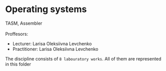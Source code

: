 # Operating systems

TASM, Assembler <br><br>
Proffesors:
- Lecturer: Larisa Oleksiivna Levchenko <br>
- Practitioner: Larisa Oleksiivna Levchenko <br>

The discipline consists of `8 labouratory works`. All of them are represented in this folder
